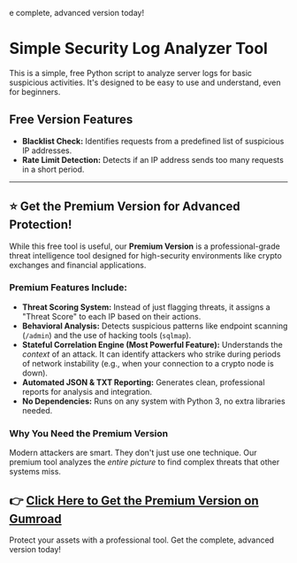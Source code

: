e complete, advanced version today!
# Simple Security Log Analyzer Tool

This is a simple, free Python script to analyze server logs for basic suspicious activities. It's designed to be easy to use and understand, even for beginners.

## Free Version Features
-   **Blacklist Check:** Identifies requests from a predefined list of suspicious IP addresses.
-   **Rate Limit Detection:** Detects if an IP address sends too many requests in a short period.

---

## ⭐ Get the Premium Version for Advanced Protection!

While this free tool is useful, our **Premium Version** is a professional-grade threat intelligence tool designed for high-security environments like crypto exchanges and financial applications.

### Premium Features Include:
-   **Threat Scoring System:** Instead of just flagging threats, it assigns a "Threat Score" to each IP based on their actions.
-   **Behavioral Analysis:** Detects suspicious patterns like endpoint scanning (`/admin`) and the use of hacking tools (`sqlmap`).
-   **Stateful Correlation Engine (Most Powerful Feature):** Understands the *context* of an attack. It can identify attackers who strike during periods of network instability (e.g., when your connection to a crypto node is down).
-   **Automated JSON & TXT Reporting:** Generates clean, professional reports for analysis and integration.
-   **No Dependencies:** Runs on any system with Python 3, no extra libraries needed.

### Why You Need the Premium Version
Modern attackers are smart. They don't just use one technique. Our premium tool analyzes the *entire picture* to find complex threats that other systems miss.

## 👉 [Click Here to Get the Premium Version on Gumroad](https://scripthub.gumroad.com/l/Analyzerlog)

Protect your assets with a professional tool. Get the complete, advanced version today!
